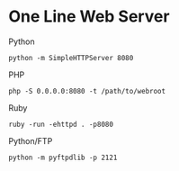 # One Line Web Server

Python

```shell
python -m SimpleHTTPServer 8080
```

PHP

```shell
php -S 0.0.0.0:8080 -t /path/to/webroot
```

Ruby

```shell
ruby -run -ehttpd . -p8080
```

Python/FTP

```shell
python -m pyftpdlib -p 2121
```

